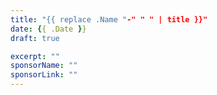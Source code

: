 ```yaml
---
title: "{{ replace .Name "-" " " | title }}"
date: {{ .Date }}
draft: true

excerpt: ""
sponsorName: ""
sponsorLink: ""
---
```


